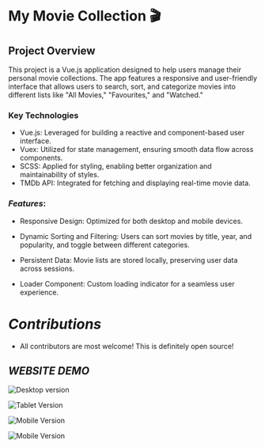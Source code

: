 # My Movie Collection 🎬

## Project Overview

This project is a Vue.js application designed to help users manage their personal movie collections. The app features a responsive and user-friendly interface that allows users to search, sort, and categorize movies into different lists like "All Movies," "Favourites," and "Watched."

### Key Technologies

* Vue.js: Leveraged for building a reactive and component-based user interface.
* Vuex: Utilized for state management, ensuring smooth data flow across components.
* SCSS: Applied for styling, enabling better organization and maintainability of styles.
* TMDb API: Integrated for fetching and displaying real-time movie data.

### *Features*:

* Responsive Design: Optimized for both desktop and mobile devices.

* Dynamic Sorting and Filtering: Users can sort movies by title, year, and popularity, and toggle between different categories.

* Persistent Data: Movie lists are stored locally, preserving user data across sessions.

* Loader Component: Custom loading indicator for a seamless user experience.

# *Contributions*

- All contributors are most welcome! This is definitely open source!


## *WEBSITE DEMO*
![Desktop version](https://github.com/user-attachments/assets/0d06e61e-ea94-46d0-9555-dfc8e3c77071)

![Tablet Version](https://github.com/user-attachments/assets/8d7f3925-ac44-436b-a7f9-02a0a4978fba)

![Mobile Version](https://github.com/user-attachments/assets/08a45e8f-6bdb-4178-8d9c-cd8e06f1be53)

![Mobile Version](https://github.com/user-attachments/assets/a67381d2-aa22-4e87-b0d1-414a9f24c0cd)

